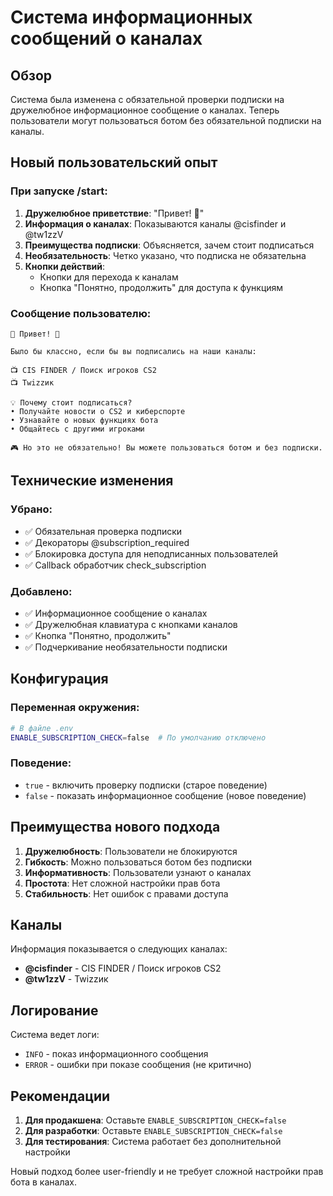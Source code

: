 # Система информационных сообщений о каналах

## Обзор

Система была изменена с обязательной проверки подписки на дружелюбное информационное сообщение о каналах. Теперь пользователи могут пользоваться ботом без обязательной подписки на каналы.

## Новый пользовательский опыт

### При запуске /start:

1. **Дружелюбное приветствие**: "Привет! 👋"
2. **Информация о каналах**: Показываются каналы @cisfinder и @tw1zzV
3. **Преимущества подписки**: Объясняется, зачем стоит подписаться
4. **Необязательность**: Четко указано, что подписка не обязательна
5. **Кнопки действий**: 
   - Кнопки для перехода к каналам
   - Кнопка "Понятно, продолжить" для доступа к функциям

### Сообщение пользователю:

```
📢 Привет! 👋

Было бы классно, если бы вы подписались на наши каналы:

📺 CIS FINDER / Поиск игроков CS2
📺 Twizzик

💡 Почему стоит подписаться?
• Получайте новости о CS2 и киберспорте
• Узнавайте о новых функциях бота
• Общайтесь с другими игроками

🎮 Но это не обязательно! Вы можете пользоваться ботом и без подписки.
```

## Технические изменения

### Убрано:
- ✅ Обязательная проверка подписки
- ✅ Декораторы @subscription_required
- ✅ Блокировка доступа для неподписанных пользователей
- ✅ Callback обработчик check_subscription

### Добавлено:
- ✅ Информационное сообщение о каналах
- ✅ Дружелюбная клавиатура с кнопками каналов
- ✅ Кнопка "Понятно, продолжить"
- ✅ Подчеркивание необязательности подписки

## Конфигурация

### Переменная окружения:
```bash
# В файле .env
ENABLE_SUBSCRIPTION_CHECK=false  # По умолчанию отключено
```

### Поведение:
- `true` - включить проверку подписки (старое поведение)
- `false` - показать информационное сообщение (новое поведение)

## Преимущества нового подхода

1. **Дружелюбность**: Пользователи не блокируются
2. **Гибкость**: Можно пользоваться ботом без подписки
3. **Информативность**: Пользователи узнают о каналах
4. **Простота**: Нет сложной настройки прав бота
5. **Стабильность**: Нет ошибок с правами доступа

## Каналы

Информация показывается о следующих каналах:
- **@cisfinder** - CIS FINDER / Поиск игроков CS2
- **@tw1zzV** - Twizzик

## Логирование

Система ведет логи:
- `INFO` - показ информационного сообщения
- `ERROR` - ошибки при показе сообщения (не критично)

## Рекомендации

1. **Для продакшена**: Оставьте `ENABLE_SUBSCRIPTION_CHECK=false`
2. **Для разработки**: Оставьте `ENABLE_SUBSCRIPTION_CHECK=false`
3. **Для тестирования**: Система работает без дополнительной настройки

Новый подход более user-friendly и не требует сложной настройки прав бота в каналах.
